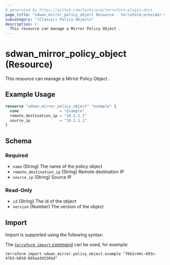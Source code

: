 ```yaml
---
# generated by https://github.com/hashicorp/terraform-plugin-docs
page_title: "sdwan_mirror_policy_object Resource - terraform-provider-sdwan"
subcategory: "(Classic) Policy Objects"
description: |-
  This resource can manage a Mirror Policy Object .
---
```


# sdwan_mirror_policy_object (Resource)

This resource can manage a Mirror Policy Object .

## Example Usage

```terraform
resource "sdwan_mirror_policy_object" "example" {
  name                  = "Example"
  remote_destination_ip = "10.1.1.1"
  source_ip             = "10.2.1.1"
}
```

<!-- schema generated by tfplugindocs -->
## Schema

### Required

- `name` (String) The name of the policy object
- `remote_destination_ip` (String) Remote destination IP
- `source_ip` (String) Source IP

### Read-Only

- `id` (String) The id of the object
- `version` (Number) The version of the object

## Import

Import is supported using the following syntax:

The [`terraform import` command](https://developer.hashicorp.com/terraform/cli/commands/import) can be used, for example:

```shell
terraform import sdwan_mirror_policy_object.example "f6b2c44c-693c-4763-b010-895aa3d236bd"
```
